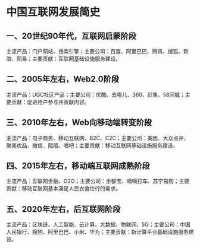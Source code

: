 # 中国互联网发展简史
## 一、20世纪90年代，互联网启蒙阶段
主流产品：门户网站、搜索引擎；主要公司：百度、阿里巴巴、腾讯、搜狐、新浪、网易；主要贡献：互联网基础设施服务建设。
## 二、2005年左右，Web2.0阶段
主流产品：UGC社区产品；主要公司：优酷、去哪儿、360、赶集、58同城；主要贡献：促进用户参与并贡献内容。
## 三、2010年左右，Web向移动端转变阶段
主流产品：电子商务、移动互联网、B2C、C2C；主要公司：美团、大众点评、聚美优品、微信、陌陌、唱吧；主要贡献：移动互联网基础设施服务建设。
## 四、2015年左右，移动端互联网成熟阶段
主流产品：互联网金融、O2O；主要公司：余额宝、嘀嘀打车、苏宁易购；主要贡献：移动互联网基本满足人民衣食住行的需求。
## 五、2020年左右，后互联网阶段
主流产品：区块链、人工智能、云计算、大数据、物联网、5G；主要公司：中国人民银行、搜狗、阿里巴巴、小米、华为；主要贡献：新计算平台基础设施服务建设。


